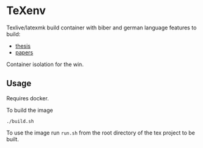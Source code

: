 # TeXenv

Texlive/latexmk build container with biber and german language features to build:

- [thesis](https://github.com/hybridcloudops/thesis)
- [papers](https://github.com/hybridcloudops/papers)

Container isolation for the win.

## Usage

Requires docker.

To build the image
```
./build.sh
```

To use the image run `run.sh` from the root directory of the tex project to be built.
